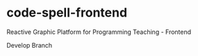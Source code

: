 # code-spell-frontend
Reactive Graphic Platform for Programming Teaching - Frontend

Develop Branch
